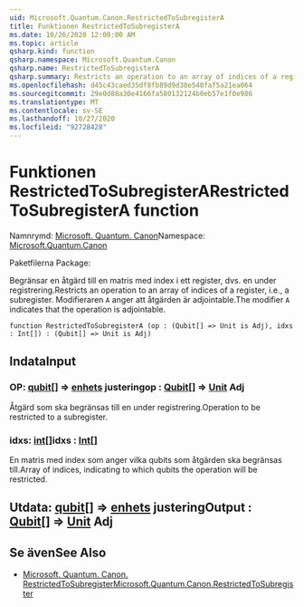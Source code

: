 ```yaml
---
uid: Microsoft.Quantum.Canon.RestrictedToSubregisterA
title: Funktionen RestrictedToSubregisterA
ms.date: 10/26/2020 12:00:00 AM
ms.topic: article
qsharp.kind: function
qsharp.namespace: Microsoft.Quantum.Canon
qsharp.name: RestrictedToSubregisterA
qsharp.summary: Restricts an operation to an array of indices of a register, i.e., a subregister. The modifier `A` indicates that the operation is adjointable.
ms.openlocfilehash: d45c43caed35df8fb89d9d38e540faf5a21ea064
ms.sourcegitcommit: 29e0d88a30e4166fa580132124b0eb57e1f0e986
ms.translationtype: MT
ms.contentlocale: sv-SE
ms.lasthandoff: 10/27/2020
ms.locfileid: "92728428"
---
```

# <a name="restrictedtosubregistera-function"></a><span data-ttu-id="14f10-102">Funktionen RestrictedToSubregisterA</span><span class="sxs-lookup"><span data-stu-id="14f10-102">RestrictedToSubregisterA function</span></span>

<span data-ttu-id="14f10-103">Namnrymd: [Microsoft. Quantum. Canon](xref:Microsoft.Quantum.Canon)</span><span class="sxs-lookup"><span data-stu-id="14f10-103">Namespace: [Microsoft.Quantum.Canon](xref:Microsoft.Quantum.Canon)</span></span>

<span data-ttu-id="14f10-104">Paketfilerna [](https://nuget.org/packages/)</span><span class="sxs-lookup"><span data-stu-id="14f10-104">Package: [](https://nuget.org/packages/)</span></span>


<span data-ttu-id="14f10-105">Begränsar en åtgärd till en matris med index i ett register, dvs. en under registrering.</span><span class="sxs-lookup"><span data-stu-id="14f10-105">Restricts an operation to an array of indices of a register, i.e., a subregister.</span></span>
<span data-ttu-id="14f10-106">Modifieraren `A` anger att åtgärden är adjointable.</span><span class="sxs-lookup"><span data-stu-id="14f10-106">The modifier `A` indicates that the operation is adjointable.</span></span>

```qsharp
function RestrictedToSubregisterA (op : (Qubit[] => Unit is Adj), idxs : Int[]) : (Qubit[] => Unit is Adj)
```


## <a name="input"></a><span data-ttu-id="14f10-107">Indata</span><span class="sxs-lookup"><span data-stu-id="14f10-107">Input</span></span>

### <a name="op--qubit--unit-adj"></a><span data-ttu-id="14f10-108">OP: [qubit](xref:microsoft.quantum.lang-ref.qubit)[] => [enhets](xref:microsoft.quantum.lang-ref.unit) justering</span><span class="sxs-lookup"><span data-stu-id="14f10-108">op : [Qubit](xref:microsoft.quantum.lang-ref.qubit)[] => [Unit](xref:microsoft.quantum.lang-ref.unit) Adj</span></span>

<span data-ttu-id="14f10-109">Åtgärd som ska begränsas till en under registrering.</span><span class="sxs-lookup"><span data-stu-id="14f10-109">Operation to be restricted to a subregister.</span></span>


### <a name="idxs--int"></a><span data-ttu-id="14f10-110">idxs: [int](xref:microsoft.quantum.lang-ref.int)[]</span><span class="sxs-lookup"><span data-stu-id="14f10-110">idxs : [Int](xref:microsoft.quantum.lang-ref.int)[]</span></span>

<span data-ttu-id="14f10-111">En matris med index som anger vilka qubits som åtgärden ska begränsas till.</span><span class="sxs-lookup"><span data-stu-id="14f10-111">Array of indices, indicating to which qubits the operation will be restricted.</span></span>



## <a name="output--qubit--unit-adj"></a><span data-ttu-id="14f10-112">Utdata: [qubit](xref:microsoft.quantum.lang-ref.qubit)[] => [enhets](xref:microsoft.quantum.lang-ref.unit) justering</span><span class="sxs-lookup"><span data-stu-id="14f10-112">Output : [Qubit](xref:microsoft.quantum.lang-ref.qubit)[] => [Unit](xref:microsoft.quantum.lang-ref.unit) Adj</span></span>



## <a name="see-also"></a><span data-ttu-id="14f10-113">Se även</span><span class="sxs-lookup"><span data-stu-id="14f10-113">See Also</span></span>

- [<span data-ttu-id="14f10-114">Microsoft. Quantum. Canon. RestrictedToSubregister</span><span class="sxs-lookup"><span data-stu-id="14f10-114">Microsoft.Quantum.Canon.RestrictedToSubregister</span></span>](xref:Microsoft.Quantum.Canon.RestrictedToSubregister)